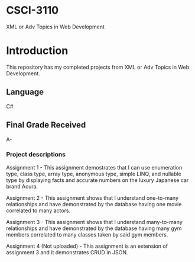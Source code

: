 # CSCI-3110
XML or Adv Topics in Web Development

# Introduction
  This repository has my completed projects from XML or Adv Topics in Web Development.
  
## Language
  C#
  
## Final Grade Received
  A-

### Project descriptions
Assignment 1 - This assignment demostrates that I can use enumeration type, class type, array type, anonymous type, simple LINQ, and nullable type by displaying facts and accurate numbers on the luxury Japanese car brand Acura.

Assignment 2 - This assignment shows that I understand one-to-many relationships and have demonstrated by the database having one movie correlated to many actors.

Assignment 3 - This assignment shows that I understand many-to-many relationships and have demonstrated by the database having many gym members correlated to many classes taken by said gym members.

Assignment 4 (Not uploaded) - This assignment is an extension of assignment 3 and it demonstrates CRUD in JSON.
